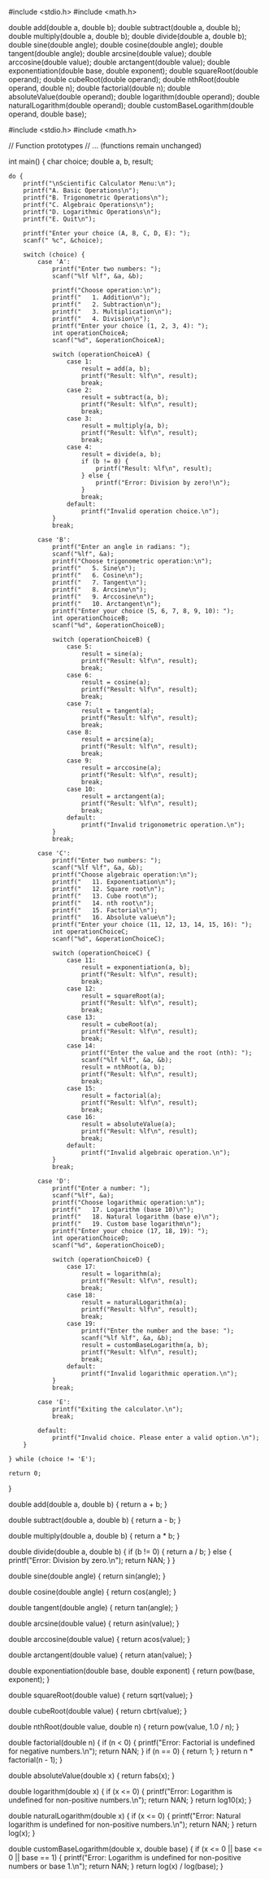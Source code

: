 #include <stdio.h>
#include <math.h>

double add(double a, double b);
double subtract(double a, double b);
double multiply(double a, double b);
double divide(double a, double b);
double sine(double angle);
double cosine(double angle);
double tangent(double angle);
double arcsine(double value);
double arccosine(double value);
double arctangent(double value);
double exponentiation(double base, double exponent);
double squareRoot(double operand);
double cubeRoot(double operand);
double nthRoot(double operand, double n);
double factorial(double n);
double absoluteValue(double operand);
double logarithm(double operand);
double naturalLogarithm(double operand);
double customBaseLogarithm(double operand, double base);

#include <stdio.h>
#include <math.h>

// Function prototypes
// ... (functions remain unchanged)

int main() {
    char choice;
    double a, b, result;

    do {
        printf("\nScientific Calculator Menu:\n");
        printf("A. Basic Operations\n");
        printf("B. Trigonometric Operations\n");
        printf("C. Algebraic Operations\n");
        printf("D. Logarithmic Operations\n");
        printf("E. Quit\n");

        printf("Enter your choice (A, B, C, D, E): ");
        scanf(" %c", &choice);

        switch (choice) {
            case 'A':
                printf("Enter two numbers: ");
                scanf("%lf %lf", &a, &b);

                printf("Choose operation:\n");
                printf("   1. Addition\n");
                printf("   2. Subtraction\n");
                printf("   3. Multiplication\n");
                printf("   4. Division\n");
                printf("Enter your choice (1, 2, 3, 4): ");
                int operationChoiceA;
                scanf("%d", &operationChoiceA);

                switch (operationChoiceA) {
                    case 1:
                        result = add(a, b);
                        printf("Result: %lf\n", result);
                        break;
                    case 2:
                        result = subtract(a, b);
                        printf("Result: %lf\n", result);
                        break;
                    case 3:
                        result = multiply(a, b);
                        printf("Result: %lf\n", result);
                        break;
                    case 4:
                        result = divide(a, b);
                        if (b != 0) {
                            printf("Result: %lf\n", result);
                        } else {
                            printf("Error: Division by zero!\n");
                        }
                        break;
                    default:
                        printf("Invalid operation choice.\n");
                }
                break;

            case 'B':
                printf("Enter an angle in radians: ");
                scanf("%lf", &a);
                printf("Choose trigonometric operation:\n");
                printf("   5. Sine\n");
                printf("   6. Cosine\n");
                printf("   7. Tangent\n");
                printf("   8. Arcsine\n");
                printf("   9. Arccosine\n");
                printf("   10. Arctangent\n");
                printf("Enter your choice (5, 6, 7, 8, 9, 10): ");
                int operationChoiceB;
                scanf("%d", &operationChoiceB);

                switch (operationChoiceB) {
                    case 5:
                        result = sine(a);
                        printf("Result: %lf\n", result);
                        break;
                    case 6:
                        result = cosine(a);
                        printf("Result: %lf\n", result);
                        break;
                    case 7:
                        result = tangent(a);
                        printf("Result: %lf\n", result);
                        break;
                    case 8:
                        result = arcsine(a);
                        printf("Result: %lf\n", result);
                        break;
                    case 9:
                        result = arccosine(a);
                        printf("Result: %lf\n", result);
                        break;
                    case 10:
                        result = arctangent(a);
                        printf("Result: %lf\n", result);
                        break;
                    default:
                        printf("Invalid trigonometric operation.\n");
                }
                break;

            case 'C':
                printf("Enter two numbers: ");
                scanf("%lf %lf", &a, &b);
                printf("Choose algebraic operation:\n");
                printf("   11. Exponentiation\n");
                printf("   12. Square root\n");
                printf("   13. Cube root\n");
                printf("   14. nth root\n");
                printf("   15. Factorial\n");
                printf("   16. Absolute value\n");
                printf("Enter your choice (11, 12, 13, 14, 15, 16): ");
                int operationChoiceC;
                scanf("%d", &operationChoiceC);

                switch (operationChoiceC) {
                    case 11:
                        result = exponentiation(a, b);
                        printf("Result: %lf\n", result);
                        break;
                    case 12:
                        result = squareRoot(a);
                        printf("Result: %lf\n", result);
                        break;
                    case 13:
                        result = cubeRoot(a);
                        printf("Result: %lf\n", result);
                        break;
                    case 14:
                        printf("Enter the value and the root (nth): ");
                        scanf("%lf %lf", &a, &b);
                        result = nthRoot(a, b);
                        printf("Result: %lf\n", result);
                        break;
                    case 15:
                        result = factorial(a);
                        printf("Result: %lf\n", result);
                        break;
                    case 16:
                        result = absoluteValue(a);
                        printf("Result: %lf\n", result);
                        break;
                    default:
                        printf("Invalid algebraic operation.\n");
                }
                break;

            case 'D':
                printf("Enter a number: ");
                scanf("%lf", &a);
                printf("Choose logarithmic operation:\n");
                printf("   17. Logarithm (base 10)\n");
                printf("   18. Natural logarithm (base e)\n");
                printf("   19. Custom base logarithm\n");
                printf("Enter your choice (17, 18, 19): ");
                int operationChoiceD;
                scanf("%d", &operationChoiceD);

                switch (operationChoiceD) {
                    case 17:
                        result = logarithm(a);
                        printf("Result: %lf\n", result);
                        break;
                    case 18:
                        result = naturalLogarithm(a);
                        printf("Result: %lf\n", result);
                        break;
                    case 19:
                        printf("Enter the number and the base: ");
                        scanf("%lf %lf", &a, &b);
                        result = customBaseLogarithm(a, b);
                        printf("Result: %lf\n", result);
                        break;
                    default:
                        printf("Invalid logarithmic operation.\n");
                }
                break;

            case 'E':
                printf("Exiting the calculator.\n");
                break;

            default:
                printf("Invalid choice. Please enter a valid option.\n");
        }

    } while (choice != 'E');

    return 0;
}


double add(double a, double b) {
    return a + b;
}

double subtract(double a, double b) {
    return a - b;
}

double multiply(double a, double b) {
    return a * b;
}

double divide(double a, double b) {
    if (b != 0) {
        return a / b;
    } else {
        printf("Error: Division by zero.\n");
        return NAN;
    }
}

double sine(double angle) {
    return sin(angle);
}

double cosine(double angle) {
    return cos(angle);
}

double tangent(double angle) {
    return tan(angle);
}

double arcsine(double value) {
    return asin(value);
}

double arccosine(double value) {
    return acos(value);
}

double arctangent(double value) {
    return atan(value);
}

double exponentiation(double base, double exponent) {
    return pow(base, exponent);
}

double squareRoot(double value) {
    return sqrt(value);
}

double cubeRoot(double value) {
    return cbrt(value);
}

double nthRoot(double value, double n) {
    return pow(value, 1.0 / n);
}

double factorial(double n) {
    if (n < 0) {
        printf("Error: Factorial is undefined for negative numbers.\n");
        return NAN;
    }
    if (n == 0) {
        return 1;
    }
    return n * factorial(n - 1);
}

double absoluteValue(double x) {
    return fabs(x);
}


double logarithm(double x) {
    if (x <= 0) {
        printf("Error: Logarithm is undefined for non-positive numbers.\n");
        return NAN;
    }
    return log10(x);
}

double naturalLogarithm(double x) {
    if (x <= 0) {
        printf("Error: Natural logarithm is undefined for non-positive numbers.\n");
        return NAN;
    }
    return log(x);
}

double customBaseLogarithm(double x, double base) {
    if (x <= 0 || base <= 0 || base == 1) {
        printf("Error: Logarithm is undefined for non-positive numbers or base 1.\n");
        return NAN;
    }
    return log(x) / log(base);
}

